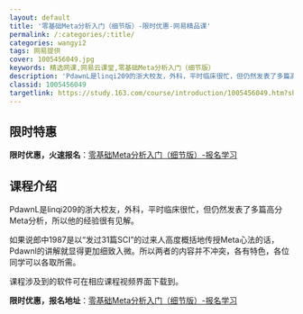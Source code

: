```yaml
---
layout: default
title: '零基础Meta分析入门（细节版）-限时优惠-网易精品课'
permalink: /:categories/:title/
categories: wangyi2
tags: 网易提供
cover: 1005456049.jpg
keywords: 精选网课,网易云课堂,零基础Meta分析入门（细节版）
description: 'PdawnL是linqi209的浙大校友，外科，平时临床很忙，但仍然发表了多篇高分Meta分析，所以他的经验很有见解。如'
classid: 1005456049
targetlink: https://study.163.com/course/introduction/1005456049.htm?share=1&shareId=1025206652&utm_campaign=share&utm_medium=iphoneShare&utm_source=&utm_u=1025206652
---
```


## 限时特惠

**限时优惠，火速报名**：[零基础Meta分析入门（细节版）-报名学习](https://study.163.com/course/introduction/1005456049.htm?share=1&shareId=1025206652&utm_campaign=share&utm_medium=iphoneShare&utm_source=&utm_u=1025206652)

## 课程介绍

PdawnL是linqi209的浙大校友，外科，平时临床很忙，但仍然发表了多篇高分Meta分析，所以他的经验很有见解。



如果说郎中1987是以“发过31篇SCI”的过来人高度概括地传授Meta心法的话，Pdawnl的讲解就显得更加细致入微。所以两者的内容并不冲突，各有特色，各位同学可以各取所需。



课程涉及到的软件可在相应课程视频界面下载到。

**限时优惠，报名地址**：[零基础Meta分析入门（细节版）-报名学习](https://study.163.com/course/introduction/1005456049.htm?share=1&shareId=1025206652&utm_campaign=share&utm_medium=iphoneShare&utm_source=&utm_u=1025206652)

